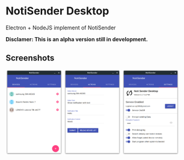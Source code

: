 # NotiSender Desktop
Electron + NodeJS implement of NotiSender

__Disclamer: This is an alpha version still in development.__

## Screenshots
<img src="https://github.com/choiman1559/NotiSender-Desktop/blob/master/docs/Screenshot_1.png"  width="30%" height="40%"> <img src="https://github.com/choiman1559/NotiSender-Desktop/blob/master/docs/Screenshot_2.png"  width="30%" height="40%"> <img src="https://github.com/choiman1559/NotiSender-Desktop/blob/master/docs/Screenshot_3.png"  width="30%" height="40%">
